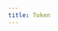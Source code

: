 ```yaml
---
title: Token
---
```


<ExternalRedirect href="https://docs.starswap.xyz/sdk/2.0.0/reference/token" />

